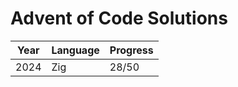 # Advent of Code Solutions

| Year  | Language | Progress |
| ----- | -------- | -------- |
| 2024  | Zig      | 28/50     |
